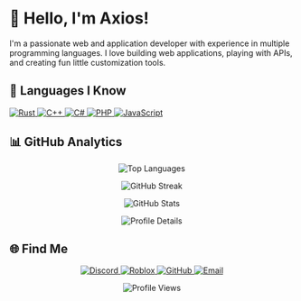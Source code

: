 # 👋 Hello, I'm Axios!

I'm a passionate web and application developer with experience in multiple programming languages. I love building web applications, playing with APIs, and creating fun little customization tools.

## 🧠 Languages I Know

<p align="left">
  <a href="https://www.rust-lang.org/" target="_blank">
    <img src="https://img.shields.io/badge/Rust-000000?style=for-the-badge&logo=rust&logoColor=white" alt="Rust" />
  </a>
  <a href="https://isocpp.org/" target="_blank">
    <img src="https://img.shields.io/badge/C++-00599C?style=for-the-badge&logo=c%2B%2B&logoColor=white" alt="C++" />
  </a>
  <a href="https://learn.microsoft.com/en-us/dotnet/csharp/" target="_blank">
    <img src="https://img.shields.io/badge/C%23-239120?style=for-the-badge&logo=c-sharp&logoColor=white" alt="C#" />
  </a>
  <a href="https://www.php.net/" target="_blank">
    <img src="https://img.shields.io/badge/PHP-777BB4?style=for-the-badge&logo=php&logoColor=white" alt="PHP" />
  </a>
  <a href="https://developer.mozilla.org/en-US/docs/Web/JavaScript" target="_blank">
    <img src="https://img.shields.io/badge/JavaScript-F7DF1E?style=for-the-badge&logo=javascript&logoColor=black" alt="JavaScript" />
  </a>
</p>

## 📊 GitHub Analytics

<p align="center">
  <img src="https://github-readme-stats.vercel.app/api/top-langs/?username=importaxios&layout=compact&theme=tokyonight&hide_border=true" alt="Top Languages" />
</p>

<p align="center">
  <img src="https://github-readme-streak-stats.herokuapp.com/?user=importaxios&theme=tokyonight&hide_border=true" alt="GitHub Streak" />
</p>

<p align="center">
  <img src="https://github-readme-stats.vercel.app/api?username=importaxios&show_icons=true&theme=tokyonight&hide_border=true" alt="GitHub Stats" />
</p>

<p align="center">
  <img src="https://github-profile-summary-cards.vercel.app/api/cards/profile-details?username=importaxios&theme=tokyonight" alt="Profile Details" />
</p>

## 🌐 Find Me

<p align="center">
  <a href="https://discordlookup.com/user/1022294409938751559" target="_blank">
    <img src="https://img.shields.io/badge/Discord-5865F2?style=for-the-badge&logo=discord&logoColor=white" alt="Discord" />
  </a>
  <a href="https://www.roblox.com/users/111961392/profile" target="_blank">
    <img src="https://img.shields.io/badge/Roblox-000000?style=for-the-badge&logo=roblox&logoColor=white" alt="Roblox" />
  </a>
  <a href="https://github.com/importaxios" target="_blank">
    <img src="https://img.shields.io/badge/GitHub-181717?style=for-the-badge&logo=github&logoColor=white" alt="GitHub" />
  </a>
  <a href="mailto:" target="_blank">
    <img src="https://img.shields.io/badge/Email-D14836?style=for-the-badge&logo=gmail&logoColor=white" alt="Email" />
  </a>

</p>

<p align="center">
  <img src="https://komarev.com/ghpvc/?username=importaxios&style=flat-square&color=blue" alt="Profile Views" />
</p>


